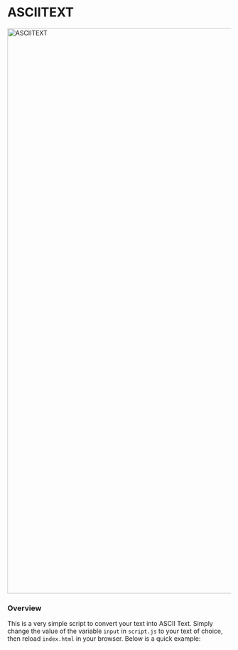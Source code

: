 # ASCIITEXT

<img width="1273" alt="ASCIITEXT" src="https://github.com/zayneio/asciitext/assets/37857673/8db8d489-3b54-4af2-b700-fae3ce6d456b">

### Overview 
This is a very simple script to convert your text into ASCII Text. Simply change the value of the variable `input` in `script.js` to your text of choice, then reload `index.html` in your browser. Below is a quick example:




